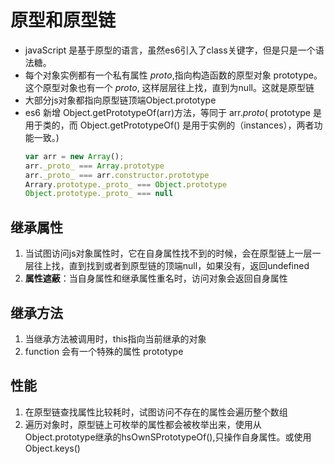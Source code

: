 # 原型和原型链
 - javaScript 是基于原型的语言，虽然es6引入了class关键字，但是只是一个语法糖。
 - 每个对象实例都有一个私有属性 _proto_,指向构造函数的原型对象 prototype。这个原型对象也有一个 _proto_, 这样层层往上找，直到为null。这就是原型链
 - 大部分js对象都指向原型链顶端Object.prototype
 - es6 新增 Object.getPrototypeOf(arr)方法，等同于 arr._proto_( prototype 是用于类的，而 Object.getPrototypeOf() 是用于实例的（instances），两者功能一致。)
	```javascript
	var arr = new Array();
	arr._proto_ === Array.prototype
	arr._proto_ === arr.constructor.prototype
	Arrary.prototype._proto_ === Object.prototype
	Object.prototype._proto_ === null
	```
## 继承属性
1. 当试图访问js对象属性时，它在自身属性找不到的时候，会在原型链上一层一层往上找，直到找到或者到原型链的顶端null，如果没有，返回undefined
2. <strong>属性遮蔽</strong>：当自身属性和继承属性重名时，访问对象会返回自身属性

## 继承方法
1. 当继承方法被调用时，this指向当前继承的对象
2. function 会有一个特殊的属性 prototype

## 性能
1. 在原型链查找属性比较耗时，试图访问不存在的属性会遍历整个数组
2. 遍历对象时，原型链上可枚举的属性都会被枚举出来，使用从Object.prototype继承的hsOwnSPrototypeOf(),只操作自身属性。或使用Object.keys()
